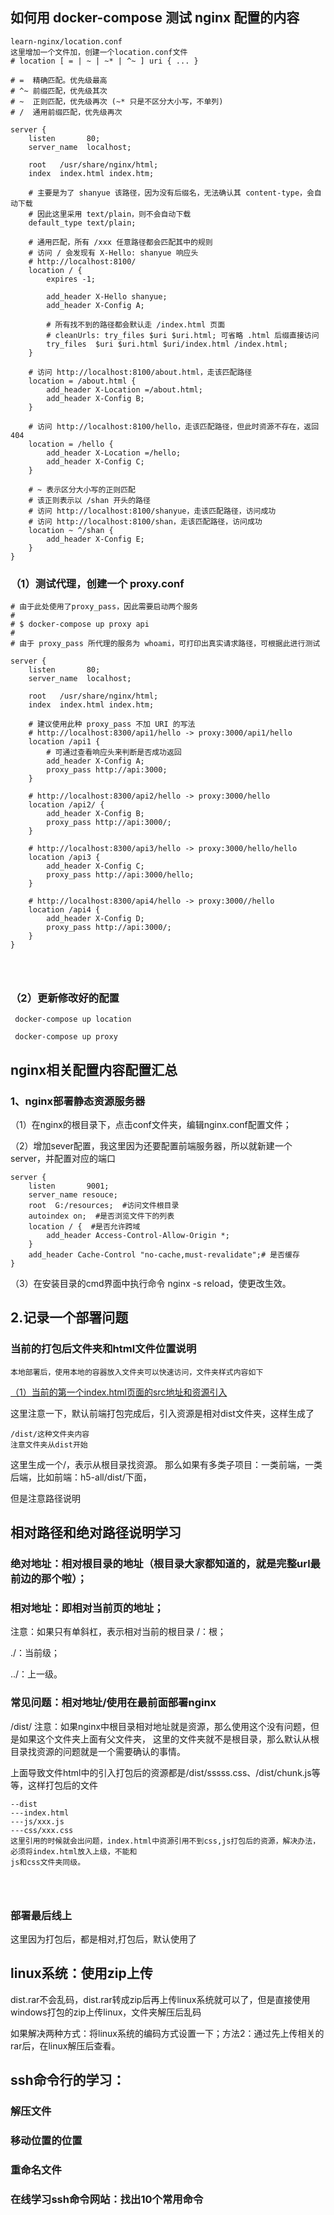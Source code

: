 ## 如何用 docker-compose 测试 nginx 配置的内容

```
learn-nginx/location.conf
这里增加一个文件加，创建一个location.conf文件
# location [ = | ~ | ~* | ^~ ] uri { ... }

# =  精确匹配。优先级最高
# ^~ 前缀匹配，优先级其次
# ~  正则匹配，优先级再次 (~* 只是不区分大小写，不单列)
# /  通用前缀匹配，优先级再次

server {
    listen       80;
    server_name  localhost;

    root   /usr/share/nginx/html;
    index  index.html index.htm;

    # 主要是为了 shanyue 该路径，因为没有后缀名，无法确认其 content-type，会自动下载
    # 因此这里采用 text/plain，则不会自动下载
    default_type text/plain;

    # 通用匹配，所有 /xxx 任意路径都会匹配其中的规则
    # 访问 / 会发现有 X-Hello: shanyue 响应头
    # http://localhost:8100/
    location / {
        expires -1;

        add_header X-Hello shanyue;
        add_header X-Config A;

        # 所有找不到的路径都会默认走 /index.html 页面
        # cleanUrls: try_files $uri $uri.html; 可省略 .html 后缀直接访问
        try_files  $uri $uri.html $uri/index.html /index.html;
    }

    # 访问 http://localhost:8100/about.html，走该匹配路径
    location = /about.html {
        add_header X-Location =/about.html;
        add_header X-Config B;
    }

    # 访问 http://localhost:8100/hello，走该匹配路径，但此时资源不存在，返回 404
    location = /hello {
        add_header X-Location =/hello;
        add_header X-Config C;
    }

    # ~ 表示区分大小写的正则匹配
    # 该正则表示以 /shan 开头的路径
    # 访问 http://localhost:8100/shanyue，走该匹配路径，访问成功
    # 访问 http://localhost:8100/shan，走该匹配路径，访问成功
    location ~ ^/shan {
        add_header X-Config E;
    }
}

```

### （1）测试代理，创建一个 proxy.conf

```
# 由于此处使用了proxy_pass，因此需要启动两个服务
#
# $ docker-compose up proxy api
#
# 由于 proxy_pass 所代理的服务为 whoami，可打印出真实请求路径，可根据此进行测试

server {
    listen       80;
    server_name  localhost;

    root   /usr/share/nginx/html;
    index  index.html index.htm;

    # 建议使用此种 proxy_pass 不加 URI 的写法
    # http://localhost:8300/api1/hello -> proxy:3000/api1/hello
    location /api1 {
        # 可通过查看响应头来判断是否成功返回
        add_header X-Config A;
        proxy_pass http://api:3000;
    }

    # http://localhost:8300/api2/hello -> proxy:3000/hello
    location /api2/ {
        add_header X-Config B;
        proxy_pass http://api:3000/;
    }

    # http://localhost:8300/api3/hello -> proxy:3000/hello/hello
    location /api3 {
        add_header X-Config C;
        proxy_pass http://api:3000/hello;
    }

    # http://localhost:8300/api4/hello -> proxy:3000//hello
    location /api4 {
        add_header X-Config D;
        proxy_pass http://api:3000/;
    }
}




```

### （2）更新修改好的配置

```
 docker-compose up location

 docker-compose up proxy

```


## nginx相关配置内容配置汇总

### 1、nginx部署静态资源服务器
（1）在nginx的根目录下，点击conf文件夹，编辑nginx.conf配置文件；

（2）增加sever配置，我这里因为还要配置前端服务器，所以就新建一个server，并配置对应的端口

	server {
	    listen       9001;
	    server_name resouce;
	    root  G:/resources;  #访问文件根目录
	    autoindex on;  #是否浏览文件下的列表
	    location / {  #是否允许跨域
	        add_header Access-Control-Allow-Origin *;
	    }
	    add_header Cache-Control "no-cache,must-revalidate";# 是否缓存
	}

（3）在安装目录的cmd界面中执行命令 nginx -s reload，使更改生效。


## 2.记录一个部署问题
### 当前的打包后文件夹和html文件位置说明

~~~
本地部署后，使用本地的容器放入文件夹可以快速访问，文件夹样式内容如下

~~~

[（1）当前的第一个index.html页面的src地址和资源引入](./docsimages/htmlResource.png)


这里注意一下，默认前端打包完成后，引入资源是相对dist文件夹，这样生成了
~~~
/dist/这种文件夹内容
注意文件夹从dist开始

~~~


这里生成一个/，表示从根目录找资源。
那么如果有多类子项目：一类前端，一类后端，比如前端：h5-all/dist/下面，

但是注意路径说明


## 相对路径和绝对路径说明学习

### 绝对地址：相对根目录的地址（根目录大家都知道的，就是完整url最前边的那个啦）；

### 相对地址：即相对当前页的地址；
注意：如果只有单斜杠，表示相对当前的根目录
/：根；

./：当前级；

../：上一级。


### 常见问题：相对地址/使用在最前面部署nginx
/dist/
注意：如果nginx中根目录相对地址就是资源，那么使用这个没有问题，但是如果这个文件夹上面有父文件夹，
这里的文件夹就不是根目录，那么默认从根目录找资源的问题就是一个需要确认的事情。

上面导致文件html中的引入打包后的资源都是/dist/sssss.css、/dist/chunk.js等等，这样打包后的文件


~~~
--dist
---index.html
---js/xxx.js
---css/xxx.css
这里引用的时候就会出问题，index.html中资源引用不到css,js打包后的资源，解决办法，必须将index.html放入上级，不能和
js和css文件夹同级。




~~~

### 部署最后线上
这里因为打包后，都是相对,打包后，默认使用了


## linux系统：使用zip上传
dist.rar不会乱码，dist.rar转成zip后再上传linux系统就可以了，但是直接使用windows打包的zip上传linux，文件夹解压后乱码

如果解决两种方式：将linux系统的编码方式设置一下；方法2：通过先上传相关的rar后，在linux解压后查看。








## ssh命令行的学习：

### 解压文件

### 移动位置的位置


### 重命名文件

### 在线学习ssh命令网站：找出10个常用命令
